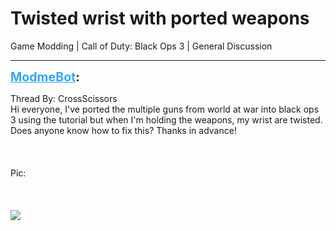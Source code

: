 # Twisted wrist with ported weapons
Game Modding | Call of Duty: Black Ops 3 | General Discussion

---
<strong style="font-size: 1.4em;"><span style="text-decoration: underline;text-decoration-color: #34a7f9;"><span style="color:#34a7f9;">ModmeBot</span></span>:</strong>

<p>Thread By: CrossScissors<br />Hi everyone, I&#39;ve ported the multiple guns from world at war into black ops 3 using the tutorial but when I&#39;m holding the weapons, my wrist are twisted. Does anyone know how to fix this? Thanks in advance!<br /><br /><br /><br />Pic:<br /><br /><br /><br /><img style="max-width: 500px;" src="http://i.imgur.com/myiAXsL.jpg"></p>

